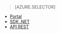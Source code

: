 ﻿> [AZURE.SELECTOR]
- [Portal](../articles/media-services-portal-get-started.md)
- [SDK .NET](../articles/media-services-dotnet-get-started.md)
- [API REST](../articles/media-services-rest-get-started.md)


<!--HONumber=52--> 
